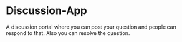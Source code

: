 # Discussion-App
A discussion portal where you can post your question and people can respond to that. Also you can resolve the question.
